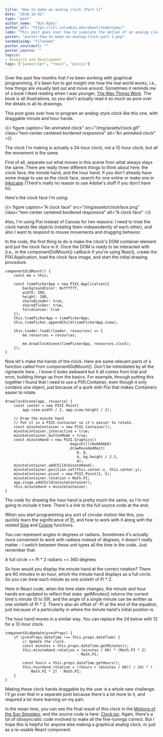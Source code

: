 ```yaml
---
title: "How to make an analog clock (Part 1)"
date: "2018-10-02"
type: "post"
author_name:  "Nik Nyby"
author_url: "https://ctl.columbia.edu/about/team/nyby/"
lede: "This post goes over how to simulate the motion of an analog clock programmatically."
poster: "poster-how-to-make-an-analog-clock-part-1.png"
socmediaimg: "filename"
poster_sourceurl: ""
poster_source: ""
topics: 
- Research and Development
tags: ["javascript", "react", "pixijs"]
---
```


Over the past few months that I've been working with graphical
programming, it's been fun to get insight into how the real world
works, i.e., how things are visually laid out and move
around. Sometimes it reminds me of a book I liked reading when I was
younger, [The Way Things Work](https://en.wikipedia.org/wiki/The_Way_Things_Work). The book is all illustrations, so you
don't actually read it so much as pore over the details in all its
drawings.

This post goes over how to program an analog-style clock like this
one, with draggable minute and hour hands.

{{< figure caption="An animated clock" src="/img/assets/clock.gif" class="text-center centered bordered responsive" alt="An animated clock" >}}

The clock I'm making is actually a 24-hour clock, not a 12-hour clock,
but all the movement is the same.

First of all, separate out what moves in this scene from what always
stays the same. There are really three different things to think about
here: the clock face, the minute hand, and the hour hand. If you don't
already have some image to use as the clock face, search for one
online or make one in [Inkscape](https://inkscape.org/en/) (There's really no reason to use
Adobe's stuff if you don't have to).

Here's the clock face I'm using:

{{< figure caption="A clock face" src="/img/assets/clockface.png" class="text-center centered bordered responsive" alt="A clock face" >}}

Also, I'm using Pixi instead of Canvas for two reasons: I need to
treat the clock hands like objects (rotating them independently of
each other), and also I want to respond to mouse movements and
dragging behavior.

In the code, the first thing to do is make the clock's DOM container
element and put the clock face in it. Once the DOM is ready to be
interacted with (i.e., in the componentDidMount() callback if you're
using React), create the PIXI.Application, load the clock face image,
and start the initial drawing procedure.

```
componentDidMount() {
    const me = this;

    const timePickerApp = new PIXI.Application({
        backgroundColor: 0xffffff,
        width: 200,
        height: 200,
        sharedLoader: true,
        sharedTicker: true,
        forceCanvas: true
    });
    this.timePickerApp = timePickerApp;
    this.timePicker.appendChild(timePickerApp.view);

    this.loader.load((loader, resources) => {
        me.resources = resources;

        me.drawClockScene(timePickerApp, resources.clock);
    });
}
```

Now let's make the hands of the clock. Here are some relevant parts of
a function called from componentDidMount(). Don't be intimidated by
all the rigmarole here... I know it looks awkward but it all comes
from trial and error, building things up from the basics. For example,
through putting this together I found that I need to use a
PIXI.Container, even though it only contains one object, just because
of a quirk with Pixi that makes Containers easier to rotate.

```
drawClockScene(app, resource) {
    const center = new PIXI.Point(
        app.view.width / 2, app.view.height / 2);

    // Draw the minute hand
    // Put it in a PIXI.Container so it's easier to rotate.
    const minuteContainer = new PIXI.Container();
    minuteContainer.interactive = true;
    minuteContainer.buttonMode = true;
    const minuteHand = new PIXI.Graphics()
                             .beginFill(0x666666)
                             .drawRoundedRect(
                                 0, 0,
                                 4, bg.height / 2.3,
                                 4);
    minuteContainer.addChild(minuteHand);
    minuteContainer.position.set(this.center.x, this.center.y);
    minuteContainer.pivot = new PIXI.Point(2, 5);
    minuteContainer.rotation = Math.PI;
    app.stage.addChild(minuteContainer);
    this.minuteHand = minuteContainer;
}
```

The code for drawing the hour hand is pretty much the same, so I'm not
going to include it here. There's a link to the full source code at
the end.

When you start programming any sort of circular motion like this, you
quickly learn the significance of [Pi](https://en.wikipedia.org/wiki/Pi), and how to work with it along
with the related [Sine](https://en.wikipedia.org/wiki/Sine) and [Cosine](https://en.wikipedia.org/wiki/Cosine) functions.

You can represent angles in degrees or radians. Sometimes it's
actually more convenient to work with radians instead of degrees, it
doesn't really matter - I switch between these unit types all the time
in the code. Just remember that:

A full circle == Pi * 2 radians == 360 degrees

So how would you display the minute hand at the correct rotation?
There are 60 minutes in an hour, which the minute hand displays as a
full circle. So you can treat each minute as one sixtieth of Pi * 2.

Here in React code, when the time state changes, the minute and hour
hands are updated to reflect that state. getMinutes() returns the
current time's minute (0 to 59), and the angle of a single minute can
be written as one sixtieth of Pi * 2. There's also an offset of -Pi at
the end of the equation, just because of a particularity in where the
minute hand's initial position is.

The hour hand moves in a similar way. You can replace the 24 below with
12 for a 12-hour clock.

```
componentDidUpdate(prevProps) {
    if (prevProps.dateTime !== this.props.dateTime) {
        // Update the clock.
        const minutes = this.props.dateTime.getMinutes();
        this.minuteHand.rotation = (minutes / 60) * (Math.PI * 2)
                                 - Math.PI;

        const hours = this.props.dateTime.getHours();
        this.hourHand.rotation = ((hours + (minutes / 60)) / 24) * (
            Math.PI * 2) - Math.PI;
    }
}
```

Making these clock hands draggable by the user is a whole new
challenge. I'll go over that in a separate post because there's a lot
more to it, and required a lot more learning on my part.

In the mean time, you can see the final result of this clock in the
[Motions of the Sun Simulator](https://ccnmtl.github.io/astro-interactives/sun-motion-simulator/), and the source code is here:
[Clock.jsx](https://github.com/ccnmtl/astro-interactives/blob/master/sun-motion-simulator/src/Clock.jsx). Again, there's a lot of idiosyncratic code involved to make
all the fine-tunings correct. But I hope this is helpful for anyone
else making a graphical analog clock, or just as a re-usable React
component.
